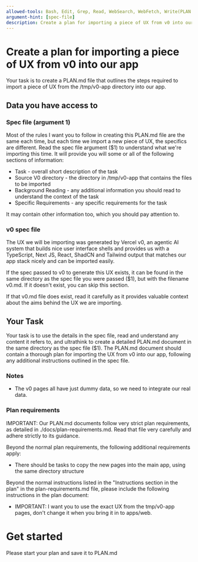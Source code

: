 ```yaml
---
allowed-tools: Bash, Edit, Grep, Read, WebSearch, WebFetch, Write(PLAN.md)
argument-hint: [spec-file]
description: Create a plan for importing a piece of UX from v0 into our app
---
```


# Create a plan for importing a piece of UX from v0 into our app

Your task is to create a PLAN.md file that outlines the steps required to import a piece of UX from the /tmp/v0-app directory into our app.

## Data you have access to

### Spec file (argument 1)

Most of the rules I want you to follow in creating this PLAN.md file are the same each time, but each time we import a new piece of UX, the specifics are different. Read the spec file argument ($1) to understand what we're importing this time. It will provide you will some or all of the following sections of information:

- Task - overall short description of the task
- Source V0 directory - the directory in /tmp/v0-app that contains the files to be imported
- Background Reading - any additional information you should read to understand the context of the task
- Specific Requirements - any specific requirements for the task

It may contain other information too, which you should pay attention to.

### v0 spec file

The UX we will be importing was generated by Vercel v0, an agentic AI system that builds nice user interface shells and provides us with a TypeScript, Next JS, React, ShadCN and Tailwind output that matches our app stack nicely and can be imported easily.

If the spec passed to v0 to generate this UX exists, it can be found in the same directory as the spec file you were passed ($1), but with the filename v0.md. If it doesn't exist, you can skip this section.

If that v0.md file does exist, read it carefully as it provides valuable context about the aims behind the UX we are importing.

## Your Task

Your task is to use the details in the spec file, read and understand any content it refers to, and ultrathink to create a detailed PLAN.md document in the same directory as the spec file ($1). The PLAN.md document should contain a thorough plan for importing the UX from v0 into our app, following any additional instructions outlined in the spec file.

### Notes

- The v0 pages all have just dummy data, so we need to integrate our real data.

### Plan requirements

IMPORTANT: Our PLAN.md documents follow very strict plan requirements, as detailed in ./docs/plan-requirements.md. Read that file very carefully and adhere strictly to its guidance.

Beyond the normal plan requirements, the following additional requirements apply:

- There should be tasks to copy the new pages into the main app, using the same directory structure

Beyond the normal instructions listed in the "Instructions section in the plan" in the plan-requirements.md file, please include the following instructions in the plan document:

- IMPORTANT: I want you to use the exact UX from the tmp/v0-app pages, don't change it when you bring it in to apps/web.

# Get started

Please start your plan and save it to PLAN.md
